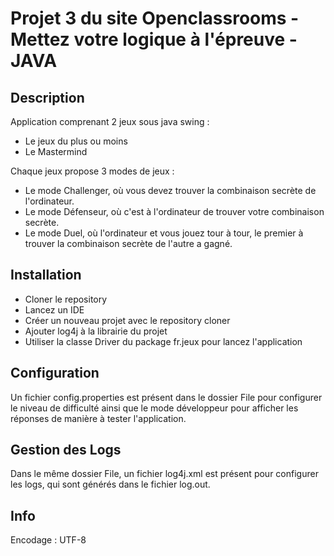 # Projet 3 du site Openclassrooms - Mettez votre logique à l'épreuve - JAVA

## Description

Application comprenant 2 jeux sous java swing :
- Le jeux du plus ou moins
- Le Mastermind

Chaque jeux propose 3 modes de jeux :
- Le mode Challenger, où vous devez trouver la combinaison secrète de l'ordinateur.
- Le mode Défenseur, où c'est à l'ordinateur de trouver votre combinaison secrète.
- Le mode Duel, où l'ordinateur et vous jouez tour à tour,
le premier à trouver la combinaison secrète de l'autre a gagné.

## Installation
- Cloner le repository
- Lancez un IDE
- Créer un nouveau projet avec le repository cloner
- Ajouter log4j à la librairie du projet
- Utiliser la classe Driver du package fr.jeux pour lancez l'application

## Configuration

Un fichier config.properties est présent dans le dossier File pour configurer le niveau de difficulté
ainsi que le mode développeur pour afficher les réponses de manière à tester l'application.

## Gestion des Logs

Dans le même dossier File, un fichier log4j.xml est présent pour configurer les logs,
qui sont générés dans le fichier log.out.

## Info

Encodage : UTF-8
